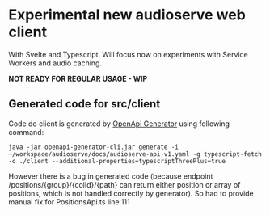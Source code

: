 # Experimental new audioserve web client 

With Svelte and Typescript.  Will focus now on experiments with Service Workers and audio caching.

**NOT READY FOR REGULAR USAGE - WIP**

## Generated code for src/client

Code do client is generated by [OpenApi Generator](ps://github.com/OpenAPITools/openapi-generator) using following command:

```
java -jar openapi-generator-cli.jar generate -i ~/workspace/audioserve/docs/audioserve-api-v1.yaml -g typescript-fetch -o ./client --additional-properties=typescriptThreePlus=true
```

However there is a bug in generated code (because endpoint /positions/{group}/{colId}/{path} can return either position or array of positions, which is not handled correctly by generator). So had to provide manual fix for PositionsApi.ts line 111



